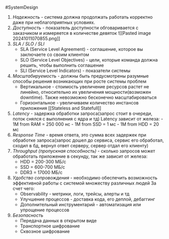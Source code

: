 #SystemDesign 

1. *Надежность* - система должна продолжать работать корректно даже при неблагоприятных условиях.
2. *Доступность* - показатель доступности обговаривается с заказчиком и измеряется в количестве девяток
	![[Pasted image 20241011070855.png]]
3. *SLA / SLO / SLI*
	- SLA (Service Level Agreement) - соглашение, которое вы заключаете со своим клиентом
	- SLO (Service Level Objectives) - цели, которые команда должна решить, чтобы выполнить соглашение
	- SLI (Service Level Indicators) - показатели системы
4. *Масштабируемость* - должны быть предусмотрены разумные способы решения возникающих при росте системы проблем
	- Вертикальное - стоимость увеличение ресурсов растет не линейно, относительно их увеличения мощности(возможен downtime). Также невозможно бесконечно масштабироваться
	- Горизонтальное - увеличиваем количество инстансов приложения 
	[[Stateless and Statefull]]
5. *Latency* - задержка обработки запроса(запрос стоит в очереди, поток снялся с выполнения с ядра и тд)
	Latency зависит от железа:
		- 1М from RAM = 250 000 нс
		- 1М from SSD = 1 мс
		- 1М from HDD = 20 мс
6. *Response Time* - время ответа, это сумма всех задержек при обработке запроса(запрос дошел до сервиса, сервис его обработал, сходил в бд, вернул ответ серверу, сервер отдал его клиенту)
7. *Throughput (пропускная способность)* - сколько запросов может обработать приложение в секунду, так же зависит от железа:
	- HDD = 200-300 МБ/c
	- SSD = 600-700 МБ/c
	- DDR3 = 17000 МБ/c
8. *Удобство сопровождения* - необходимо обеспечить возможность эффективной работы с системой множеству различных людей 
	За счет чего:
	- Observability - метрики, логи, трейсы, алерты и тд
	- Улучшение процессов - доставка кода, его деплой, дебаггинг
	- Дополнительный инструментарий - автоматизация или упрощение процессов
9. *Безопасность*
	- Передача данных в открытом виде
	- Транспортное шифрование
	- Сквозное шифрование
